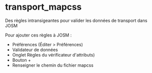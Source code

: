 # transport_mapcss
Des règles intransigeantes pour valider les données de transport dans JOSM


Pour ajouter ces règles à JOSM :

* Préférences (Éditer > Préférences)
* Validateur de données
* Onglet Règles du vérificateur d'attributs)
* Bouton +
* Renseigner le chemin du fichier mapcss
